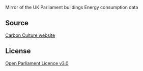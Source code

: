 Mirror of the UK Parliament buildings Energy consumption data
## Source
[Carbon Culture website](https://platform.carbonculture.net/communities/uk-parliament/2/)
## License
[Open Parliament Licence v3.0](https://www.parliament.uk/site-information/copyright/open-parliament-licence/)

